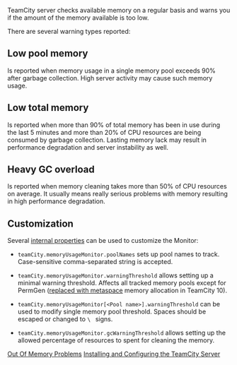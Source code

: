 [//]: # (title: TeamCity Memory Monitor)
[//]: # (auxiliary-id: TeamCity Memory Monitor)

TeamCity server checks available memory on a regular basis and warns you if the amount of the memory available is too low.

There are several warning types reported:

## Low pool memory

Is reported when memory usage in a single memory pool exceeds 90% after garbage collection. High server activity may cause such memory usage.

## Low total memory

Is reported when more than 90% of total memory has been in use during the last 5 minutes and more than 20% of CPU resources are being consumed by garbage collection. Lasting memory lack  may result in performance degradation and server instability as well.

## Heavy GC overload

Is reported when memory cleaning takes more than 50% of CPU resources  on average. It usually means really serious problems with memory resulting in high performance degradation.

## Customization

Several [internal properties](configuring-teamcity-server-startup-properties.md#TeamCity+internal+properties) can be used to customize the Monitor:

* `teamCity.memoryUsageMonitor.poolNames` sets up pool names to track. Case\-sensitive comma\-separated string is accepted.

* `teamCity.memoryUsageMonitor.warningThreshold` allows setting up a minimal warning threshold. Affects all tracked memory pools except for PermGen ([replaced with metaspace](http://javaeesupportpatterns.blogspot.ru/2013/02/java-8-from-permgen-to-metaspace.html) memory allocation in TeamCity 10).

* `teamCity.memoryUsageMonitor[<Pool name>].warningThreshold` can be used to modify single memory pool threshold. Spaces should be escaped or changed to `\ ` signs.

* `teamCity.memoryUsageMonitor.gcWarningThreshold` allows setting up the allowed percentage of resources to spent for cleaning the memory.


[//]: # (Internal note. Do not delete. "TeamCity Memory Monitord317e56.txt")    

<seealso>
        <category ref="troubleshooting">
            <a href="reporting-issues.md#OutOfMemory+Problems">Out Of Memory Problems</a>
        </category>
        <category ref="installation">
            <a href="installing-and-configuring-the-teamcity-server.md">Installing and Configuring the TeamCity Server</a>
        </category>
</seealso>